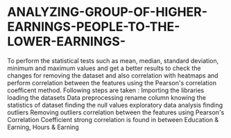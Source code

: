 # ANALYZING-GROUP-OF-HIGHER-EARNINGS-PEOPLE-TO-THE-LOWER-EARNINGS-
To perform the statistical tests such as mean, median, standard deviation, minimum and maximum values and get a better results  to check the changes for removing the dataset and also correlation with heatmaps and perform correlation between the features using the  Pearson's correlation coefficent method.
Following steps are taken : 
Importing the libraries
loading the datasets
Data preprocessing
rename column
knowing the statistics of dataset
finding the null values
exploratory data analysis
finding outliers
Removing outliers
correlation between the features using Pearson's Correlation Coefficient
strong correlation is found in between Education & Earning, Hours & Earning
